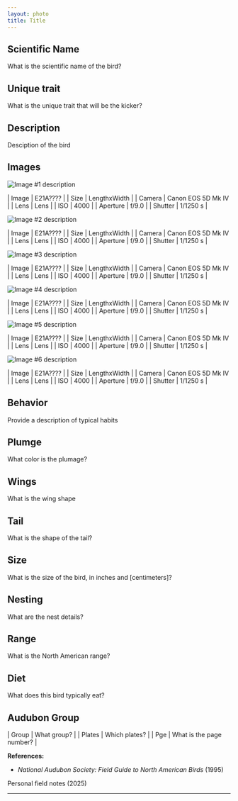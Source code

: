 ```yaml
---
layout: photo
title: Title
---
```


## Scientific Name

What is the scientific name of the bird?

## Unique trait

What is the unique trait that will be the kicker?

## Description

Desciption of the bird

## Images

![Image #1 description](/gallery/animals/birds/assets/E21Aimg.jpg)

| Image | E21A???? |
| Size | LengthxWidth |
| Camera | Canon EOS 5D Mk IV |
| Lens | Lens |
| ISO | 4000 |
| Aperture | f/9.0 |
| Shutter | 1/1250 s |

![Image #2 description](/gallery/animals/birds/assets/E21Aimg.jpg)

| Image | E21A???? |
| Size | LengthxWidth |
| Camera | Canon EOS 5D Mk IV |
| Lens | Lens |
| ISO | 4000 |
| Aperture | f/9.0 |
| Shutter | 1/1250 s |

![Image #3 description](/gallery/animals/birds/assets/E21Aimg.jpg)

| Image | E21A???? |
| Size | LengthxWidth |
| Camera | Canon EOS 5D Mk IV |
| Lens | Lens |
| ISO | 4000 |
| Aperture | f/9.0 |
| Shutter | 1/1250 s |

![Image #4 description](/gallery/animals/birds/assets/E21Aimg.jpg)

| Image | E21A???? |
| Size | LengthxWidth |
| Camera | Canon EOS 5D Mk IV |
| Lens | Lens |
| ISO | 4000 |
| Aperture | f/9.0 |
| Shutter | 1/1250 s |

![Image #5 description](/gallery/animals/birds/assets/E21Aimg.jpg)

| Image | E21A???? |
| Size | LengthxWidth |
| Camera | Canon EOS 5D Mk IV |
| Lens | Lens |
| ISO | 4000 |
| Aperture | f/9.0 |
| Shutter | 1/1250 s |

![Image #6 description](/gallery/animals/birds/assets/E21Aimg.jpg)

| Image | E21A???? |
| Size | LengthxWidth |
| Camera | Canon EOS 5D Mk IV |
| Lens | Lens |
| ISO | 4000 |
| Aperture | f/9.0 |
| Shutter | 1/1250 s |

## Behavior

Provide a description of typical habits

## Plumge

What color is the plumage?

## Wings

What is the wing shape

## Tail

What is the shape of the tail?

## Size

What is the size of the bird, in inches and [centimeters]?

## Nesting

What are the nest details?

## Range

What is the North American range?

## Diet

What does this bird typically eat?

## Audubon Group

| Group | What group? |
| Plates | Which plates? |
| Pge | What is the page number? |

**References:**

- *National Audubon Society: Field Guide to North American Birds* (1995)

Personal field notes (2025)

---
